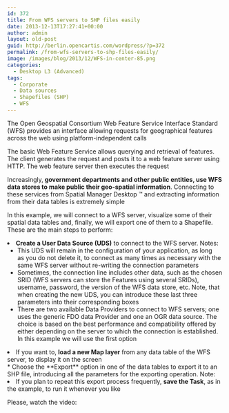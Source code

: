 ```yaml
---
id: 372
title: From WFS servers to SHP files easily
date: 2013-12-13T17:27:41+00:00
author: admin
layout: old-post
guid: http://berlin.opencartis.com/wordpress/?p=372
permalink: /from-wfs-servers-to-shp-files-easily/
image: /images/blog/2013/12/WFS-in-center-85.png
categories:
  - Desktop L3 (Advanced)
tags:
  - Corporate
  - Data sources
  - Shapefiles (SHP)
  - WFS
---
```

<p>
  The Open Geospatial Consortium Web Feature Service Interface Standard (WFS) provides an interface allowing requests for geographical features across the web using platform-independent calls<!--more-->
</p>

<p>
  The basic Web Feature Service allows querying and retrieval of features. The client generates the request and posts it to a web feature server using HTTP. The web feature server then executes the request
</p>

<p>
  Increasingly,<strong> government departments and other public entities, use WFS data stores to make public their geo-spatial information</strong>. Connecting to these services from Spatial Manager Desktop ™ and extracting information from their data tables is extremely simple
</p>

<p>
  In this example, we will connect to a WFS server, visualize some of their spatial data tables and, finally, we will export one of them to a Shapefile. These are the main steps to perform:
</p>

<li>
  <strong>Create a User Data Source (UDS)</strong> to connect to the WFS server. Notes: <ul>
    <li>
      This UDS will remain in the configuration of your application, as long as you do not delete it, to connect as many times as necessary with the same WFS server without re-writing the connection parameters
    </li>
    <li>
      Sometimes, the connection line includes other data, such as the chosen SRID (WFS servers can store the Features using several SRIDs), username, password, the version of the WFS data store, etc. Note, that when creating the new UDS, you can introduce these last three parameters into their corresponding boxes
    </li>
    <li>
      There are two available Data Providers to connect to WFS servers; one uses the generic FDO data Provider and one an OGR data source. The choice is based on the best performance and compatibility offered by either depending on the server to which the connection is established. In this example we will use the first option
    </li>
  </ul>
</li>

<li>
  If you want to, <strong>load a new Map layer</strong> from any data table of the WFS server, to display it on the screen
</li>
  * Choose the **Export** option in one of the data tables to export it to an SHP file, introducing all the parameters for the exporting operation. Note: 
    <li>
      If you plan to repeat this export process frequently, <strong>save the Task</strong>, as in the example, to run it whenever you like
    </li>

Please, watch the video:

<center>
  <br />
</center>